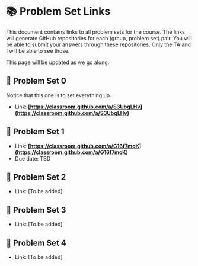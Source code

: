 # 📚 Problem Set Links

This document contains links to all problem sets for the course. The links will generate GitHub repositories for each (group, problem set) pair. You will be able to submit your answers through these repositories. Only the TA and I will be able to see those.

This page will be updated as we go along.

## 📝 Problem Set 0
Notice that this one is to set everything up.

- Link: **[https://classroom.github.com/a/S3UbgLHv](https://classroom.github.com/a/S3UbgLHv)**

## 📝 Problem Set 1
- Link: **[https://classroom.github.com/a/G16f7moK](https://classroom.github.com/a/G16f7moK)**
- Due date: TBD

## 📝 Problem Set 2
- Link: [To be added]

## 📝 Problem Set 3
- Link: [To be added]

## 📝 Problem Set 4
- Link: [To be added]
